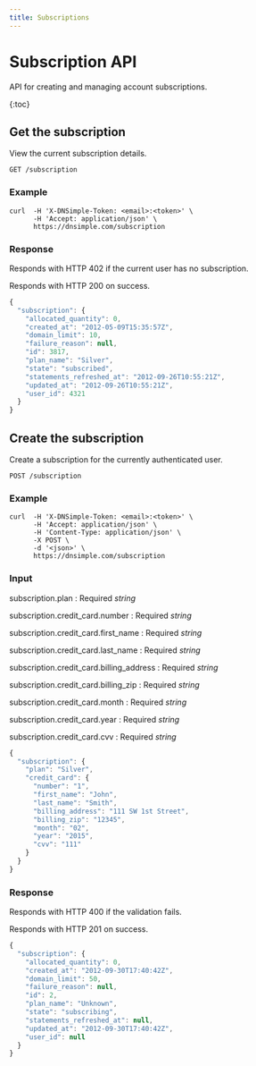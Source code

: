 ```yaml
---
title: Subscriptions
---
```


# Subscription API

API for creating and managing account subscriptions.

{:toc}


## Get the subscription 

View the current subscription details.

    GET /subscription

### Example

    curl  -H 'X-DNSimple-Token: <email>:<token>' \
          -H 'Accept: application/json' \
          https://dnsimple.com/subscription

### Response

Responds with HTTP 402 if the current user has no subscription.

Responds with HTTP 200 on success.

~~~ js
{
  "subscription": {
    "allocated_quantity": 0,
    "created_at": "2012-05-09T15:35:57Z",
    "domain_limit": 10,
    "failure_reason": null,
    "id": 3817,
    "plan_name": "Silver",
    "state": "subscribed",
    "statements_refreshed_at": "2012-09-26T10:55:21Z",
    "updated_at": "2012-09-26T10:55:21Z",
    "user_id": 4321
  }
}
~~~


## Create the subscription

Create a subscription for the currently authenticated user.

    POST /subscription

### Example

    curl  -H 'X-DNSimple-Token: <email>:<token>' \
          -H 'Accept: application/json' \
          -H 'Content-Type: application/json' \
          -X POST \
          -d '<json>' \
          https://dnsimple.com/subscription

### Input

subscription.plan
: Required _string_

subscription.credit_card.number
: Required _string_

subscription.credit_card.first_name
: Required _string_

subscription.credit_card.last_name
: Required _string_

subscription.credit_card.billing_address
: Required _string_

subscription.credit_card.billing_zip
: Required _string_

subscription.credit_card.month
: Required _string_

subscription.credit_card.year
: Required _string_

subscription.credit_card.cvv
: Required _string_

~~~ js
{
  "subscription": {
    "plan": "Silver",
    "credit_card": {
      "number": "1",
      "first_name": "John",
      "last_name": "Smith",
      "billing_address": "111 SW 1st Street",
      "billing_zip": "12345",
      "month": "02",
      "year": "2015",
      "cvv": "111"
    }
  }
}
~~~

### Response

Responds with HTTP 400 if the validation fails.

Responds with HTTP 201 on success.

~~~ js
{
  "subscription": {
    "allocated_quantity": 0,
    "created_at": "2012-09-30T17:40:42Z",
    "domain_limit": 50,
    "failure_reason": null,
    "id": 2,
    "plan_name": "Unknown",
    "state": "subscribing",
    "statements_refreshed_at": null,
    "updated_at": "2012-09-30T17:40:42Z",
    "user_id": null
  }
}
~~~
